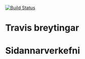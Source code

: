 [![Build Status](https://travis-ci.org/mikrotvison/Sidannarverkefni.png)](https://travis-ci.org/mikrotvison/Sidannarverkefni)

# Travis breytingar
# Sidannarverkefni
